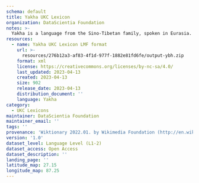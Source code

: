 ```yaml
---
schema: default
title: Yakha UKC Lexicon
organization: DataScientia Foundation
notes: >-
  Yakha is a language from the Sino-Tibetan family, spoken in Eurasia. The UKC Lexicon of Yakha is represented as a lexico-semantic network. It consists of words, word senses, synsets, as well as sense-level and synset-level relationships.
resources:
  - name: Yakha UKC Lexicon LMF format
    url: >-
      resources/276b12a3-af83-4f1d-977f-1882e81fd6fe/output-ybh.zip
    format: xml
    license: https://creativecommons.org/licenses/by-nc-sa/4.0/
    last_updated: 2023-04-13
    created: 2023-04-13
    size: 902
    release_date: 2023-04-13
    distribution_document: ''
    language: Yakha
category:
  - UKC Lexicons
maintainer: DataScientia Foundation
maintainer_email: ''
tags: ''
provenance: 'Wiktionary 2022.01. by Wikimedia Foundation (http://en.wiktionary.org); Princeton WordNet 2.1 by Princeton University (https://wordnet.princeton.edu)'
version: '1.0'
dataset_level: Language Level (L1-2)
dataset_access: Open Access
dataset_description: ''
landing_page: ''
latitude_map: 27.15
longitude_map: 87.25
---
```

